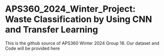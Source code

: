 # APS360_2024_Winter_Project: Waste Classification by Using CNN and Transfer Learning
This is the github source of APS360 Winter 2024 Group 18. Our dataset and Code will be provided here
